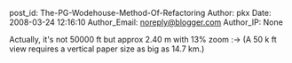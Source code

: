 post_id: The-PG-Wodehouse-Method-Of-Refactoring
Author: pkx
Date: 2008-03-24 12:16:10
Author_Email: noreply@blogger.com
Author_IP: None

Actually, it's not 50000 ft but approx 2.40 m with 13% zoom :->
(A 50 k ft view requires a vertical paper size as big as 14.7 km.)
